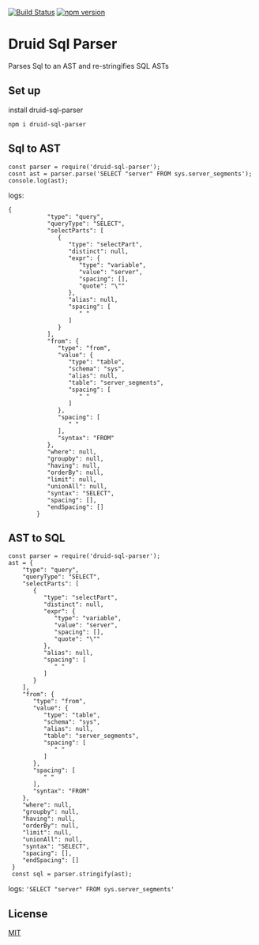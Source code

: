 [![Build Status](https://travis-ci.org/mcbrewster/druid-sql-parser.svg?branch=master)](https://travis-ci.org/mcbrewster/druid-sql-parser)
[![npm version](https://badge.fury.io/js/druid-sql-parser.svg)](//npmjs.com/package/druid-sql-parser)
# Druid Sql Parser 
Parses Sql to an AST and re-stringifies SQL ASTs

## Set up 

install druid-sql-parser

`npm i druid-sql-parser`

## Sql to AST 

```
const parser = require('druid-sql-parser');
cosnt ast = parser.parse('SELECT "server" FROM sys.server_segments');
console.log(ast);

```
logs:
 ```
 {
            "type": "query",
            "queryType": "SELECT",
            "selectParts": [
               {
                  "type": "selectPart",
                  "distinct": null,
                  "expr": {
                     "type": "variable",
                     "value": "server",
                     "spacing": [],
                     "quote": "\""
                  },
                  "alias": null,
                  "spacing": [
                     " "
                  ]
               }
            ],
            "from": {
               "type": "from",
               "value": {
                  "type": "table",
                  "schema": "sys",
                  "alias": null,
                  "table": "server_segments",
                  "spacing": [
                     " "
                  ]
               },
               "spacing": [
                  " "
               ],
               "syntax": "FROM"
            },
            "where": null,
            "groupby": null,
            "having": null,
            "orderBy": null,
            "limit": null,
            "unionAll": null,
            "syntax": "SELECT",
            "spacing": [],
            "endSpacing": []
         }

```

## AST to SQL

```
const parser = require('druid-sql-parser');
ast = {
    "type": "query",
    "queryType": "SELECT",
    "selectParts": [
       {
          "type": "selectPart",
          "distinct": null,
          "expr": {
             "type": "variable",
             "value": "server",
             "spacing": [],
             "quote": "\""
          },
          "alias": null,
          "spacing": [
             " "
          ]
       }
    ],
    "from": {
       "type": "from",
       "value": {
          "type": "table",
          "schema": "sys",
          "alias": null,
          "table": "server_segments",
          "spacing": [
             " "
          ]
       },
       "spacing": [
          " "
       ],
       "syntax": "FROM"
    },
    "where": null,
    "groupby": null,
    "having": null,
    "orderBy": null,
    "limit": null,
    "unionAll": null,
    "syntax": "SELECT",
    "spacing": [],
    "endSpacing": []
 }
 const sql = parser.stringify(ast);
```
logs: `'SELECT "server" FROM sys.server_segments'`

## License 
[MIT](LICENSE)
